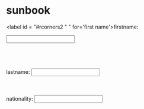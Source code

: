 # sunbook
<html>
<head>
<style>

div {
    border: 2px solid;
    border-radius: 2px;
}
</style>
</head>
<body>



<label id = "#rcorners2   " " for='first name'>firstname:</label>
<div  ><input type="text" name="first name"/></div  ><br><br><br><br>
<label for='last name'>lastname:</label>
<input type="text" name="last name"/><br><br><br><br>
<label for='nationality'>nationality:</label>
<input type="text" name="nationality"/>

</body>
